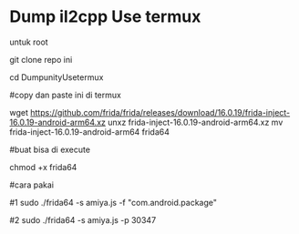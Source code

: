 # Dump il2cpp Use termux 

untuk root 

git clone repo ini 

cd DumpunityUsetermux 


#copy dan paste ini di termux 

wget https://github.com/frida/frida/releases/download/16.0.19/frida-inject-16.0.19-android-arm64.xz
unxz frida-inject-16.0.19-android-arm64.xz
mv frida-inject-16.0.19-android-arm64 frida64


#buat bisa di execute 

chmod +x frida64



#cara pakai 

#1 
sudo ./frida64 -s amiya.js -f "com.android.package" 



#2 
sudo ./frida64 -s amiya.js -p 30347



















